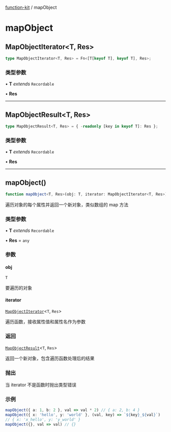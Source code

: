 [function-kit](index.md) / mapObject

# mapObject

## MapObjectIterator\<T, Res\>

```ts
type MapObjectIterator<T, Res> = Fn<[T[keyof T], keyof T], Res>;
```

### 类型参数

• **T** *extends* `Recordable`

• **Res**

***

## MapObjectResult\<T, Res\>

```ts
type MapObjectResult<T, Res> = { -readonly [key in keyof T]: Res };
```

### 类型参数

• **T** *extends* `Recordable`

• **Res**

***

## mapObject()

```ts
function mapObject<T, Res>(obj: T, iterator: MapObjectIterator<T, Res>): MapObjectResult<T, Res>
```

遍历对象的每个属性并返回一个新对象，类似数组的 map 方法

### 类型参数

• **T** *extends* `Recordable`

• **Res** = `any`

### 参数

#### obj

`T`

要遍历的对象

#### iterator

[`MapObjectIterator`](mapObject.md#mapobjectiteratort-res)\<`T`, `Res`\>

遍历函数，接收属性值和属性名作为参数

### 返回

[`MapObjectResult`](mapObject.md#mapobjectresultt-res)\<`T`, `Res`\>

返回一个新对象，包含遍历函数处理后的结果

### 抛出

当 iterator 不是函数时抛出类型错误

### 示例

```ts
mapObject({ a: 1, b: 2 }, val => val * 2) // { a: 2, b: 4 }
mapObject({ x: 'hello', y: 'world' }, (val, key) => `${key}_${val}`)
// { x: 'x_hello', y: 'y_world' }
mapObject({}, val => val) // {}
```
